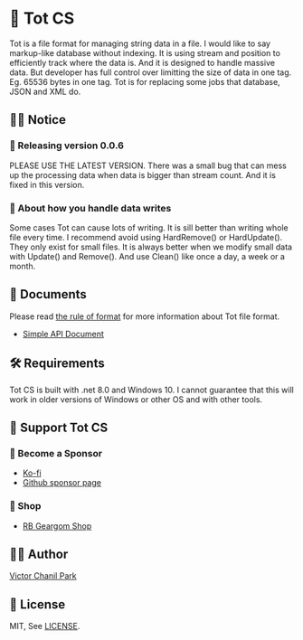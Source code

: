 # 🥇 Tot CS

Tot is a file format for managing string data in a file. I would like to say markup-like database without indexing. It is using stream and position to efficiently track where the data is. And it is designed to handle massive data. But developer has full control over limitting the size of data in one tag. Eg. 65536 bytes in one tag. Tot is for replacing some jobs that database, JSON and XML do.

## 👨‍🏫 Notice

### 🎉 Releasing version 0.0.6

PLEASE USE THE LATEST VERSION. There was a small bug that can mess up the processing data when data is bigger than stream count. And it is fixed in this version.

### 📢 About how you handle data writes

Some cases Tot can cause lots of writing. It is sill better than writing whole file every time. I recommend avoid using HardRemove() or HardUpdate(). They only exist for small files. It is always better when we modify small data with Update() and Remove(). And use Clean() like once a day, a week or a month.

## 📖 Documents

Please read [the rule of format](https://github.com/opdev1004/totcs/tree/main/documents/rules.md) for more information about Tot file format.

- [Simple API Document](https://github.com/opdev1004/totcs/tree/main/documents/simple_api.md)

## 🛠 Requirements

Tot CS is built with .net 8.0 and Windows 10. I cannot guarantee that this will work in older versions of Windows or other OS and with other tools.

## 💪 Support Tot CS

### 👼 Become a Sponsor

- [Ko-fi](https://ko-fi.com/opdev1004)
- [Github sponsor page](https://github.com/sponsors/opdev1004)

### 🎁 Shop

- [RB Geargom Shop](https://www.redbubble.com/people/Geargom/shop)

## 👨‍💻 Author

[Victor Chanil Park](https://github.com/opdev1004)

## 💯 License

MIT, See [LICENSE](./LICENSE).
